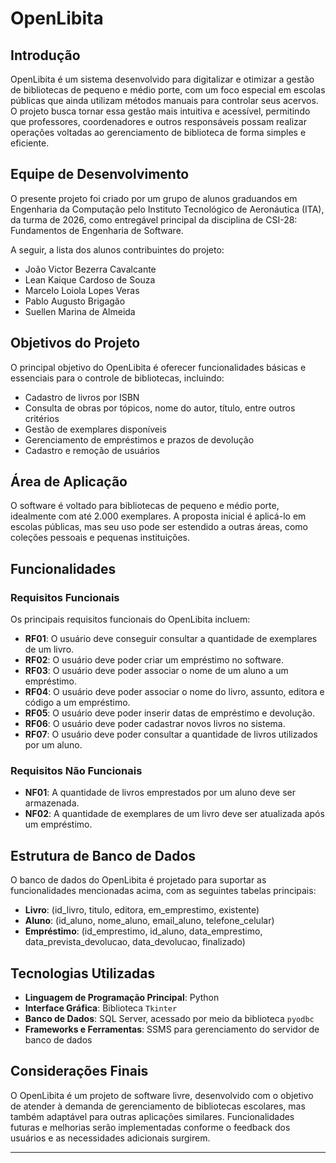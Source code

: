 # OpenLibita

## Introdução
OpenLibita é um sistema desenvolvido para digitalizar e otimizar a gestão de bibliotecas de pequeno e médio porte, com um foco especial em escolas públicas que ainda utilizam métodos manuais para controlar seus acervos. O projeto busca tornar essa gestão mais intuitiva e acessível, permitindo que professores, coordenadores e outros responsáveis possam realizar operações voltadas ao gerenciamento de biblioteca de forma simples e eficiente.

## Equipe de Desenvolvimento
O presente projeto foi criado por um grupo de alunos graduandos em Engenharia da Computação pelo Instituto Tecnológico de Aeronáutica (ITA), da turma de 2026, como entregável principal da disciplina de CSI-28: Fundamentos de Engenharia de Software.

A seguir, a lista dos alunos contribuintes do projeto:

- João Victor Bezerra Cavalcante
- Lean Kaique Cardoso de Souza
- Marcelo Loiola Lopes Veras
- Pablo Augusto Brigagão
- Suellen Marina de Almeida

## Objetivos do Projeto
O principal objetivo do OpenLibita é oferecer funcionalidades básicas e essenciais para o controle de bibliotecas, incluindo:
- Cadastro de livros por ISBN
- Consulta de obras por tópicos, nome do autor, título, entre outros critérios
- Gestão de exemplares disponíveis
- Gerenciamento de empréstimos e prazos de devolução
- Cadastro e remoção de usuários

## Área de Aplicação
O software é voltado para bibliotecas de pequeno e médio porte, idealmente com até 2.000 exemplares. A proposta inicial é aplicá-lo em escolas públicas, mas seu uso pode ser estendido a outras áreas, como coleções pessoais e pequenas instituições.

## Funcionalidades
### Requisitos Funcionais
Os principais requisitos funcionais do OpenLibita incluem:
- **RF01**: O usuário deve conseguir consultar a quantidade de exemplares de um livro.
- **RF02**: O usuário deve poder criar um empréstimo no software.
- **RF03**: O usuário deve poder associar o nome de um aluno a um empréstimo.
- **RF04**: O usuário deve poder associar o nome do livro, assunto, editora e código a um empréstimo.
- **RF05**: O usuário deve poder inserir datas de empréstimo e devolução.
- **RF06**: O usuário deve poder cadastrar novos livros no sistema.
- **RF07**: O usuário deve poder consultar a quantidade de livros utilizados por um aluno.

### Requisitos Não Funcionais
- **NF01**: A quantidade de livros emprestados por um aluno deve ser armazenada.
- **NF02**: A quantidade de exemplares de um livro deve ser atualizada após um empréstimo.

## Estrutura de Banco de Dados
O banco de dados do OpenLibita é projetado para suportar as funcionalidades mencionadas acima, com as seguintes tabelas principais:
- **Livro**: (id_livro, titulo, editora, em_emprestimo, existente)
- **Aluno**: (id_aluno, nome_aluno, email_aluno, telefone_celular)
- **Empréstimo**: (id_emprestimo, id_aluno, data_emprestimo, data_prevista_devolucao, data_devolucao, finalizado)

## Tecnologias Utilizadas
- **Linguagem de Programação Principal**: Python
- **Interface Gráfica**: Biblioteca `Tkinter`
- **Banco de Dados**: SQL Server, acessado por meio da biblioteca `pyodbc`
- **Frameworks e Ferramentas**: SSMS para gerenciamento do servidor de banco de dados

## Considerações Finais
O OpenLibita é um projeto de software livre, desenvolvido com o objetivo de atender à demanda de gerenciamento de bibliotecas escolares, mas também adaptável para outras aplicações similares. Funcionalidades futuras e melhorias serão implementadas conforme o feedback dos usuários e as necessidades adicionais surgirem.

---
